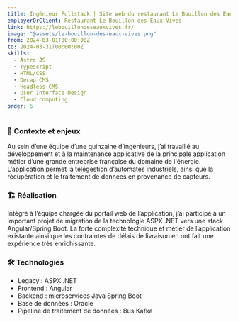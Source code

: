 ```yaml
---
title: Ingénieur Fullstack | Site web du restaurant Le Bouillon des Eaux Vives
employerOrClient: Restaurant Le Bouillon des Eaux Vives
link: https://lebouillondeseauxvives.fr/
image: "@assets/le-bouillon-des-eaux-vives.png"
from: 2024-03-01T00:00:00Z
to: 2024-03-31T00:00:00Z
skills:
  - Astro JS
  - Typescript
  - HTML/CSS
  - Decap CMS
  - Headless CMS
  - User Interface Design
  - Cloud computing
order: 5
---
```


### 📖 Contexte et enjeux

Au sein d’une équipe d’une quinzaine d’ingénieurs, j’ai travaillé au développement et à la maintenance applicative de la principale application métier d’une grande entreprise française du domaine de l'énergie. L’application permet la télégestion d’automates industriels, ainsi que la récupération et le traitement de données en provenance de capteurs.

### 🏗️ Réalisation

Intégré à l’équipe chargée du portail web de l’application, j’ai participé à un important projet de migration de la technologie ASPX .NET vers une stack Angular/Spring Boot. La forte complexité technique et métier de l’application existante ainsi que les contraintes de délais de livraison en ont fait une expérience très enrichissante.

### 🛠️ Technologies

- Legacy : ASPX .NET
- Frontend : Angular
- Backend : microservices Java Spring Boot
- Base de données : Oracle
- Pipeline de traitement de données : Bus Kafka
